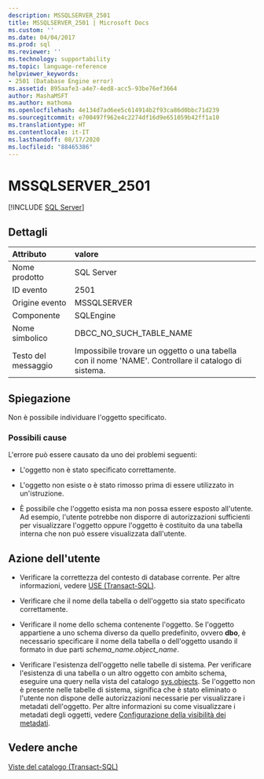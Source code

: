 ```yaml
---
description: MSSQLSERVER_2501
title: MSSQLSERVER_2501 | Microsoft Docs
ms.custom: ''
ms.date: 04/04/2017
ms.prod: sql
ms.reviewer: ''
ms.technology: supportability
ms.topic: language-reference
helpviewer_keywords:
- 2501 (Database Engine error)
ms.assetid: 895aafe3-a4e7-4ed8-acc5-93be76ef3664
author: MashaMSFT
ms.author: mathoma
ms.openlocfilehash: 4e134d7ad6ee5c614914b2f93ca86d0bbc71d239
ms.sourcegitcommit: e700497f962e4c2274df16d9e651059b42ff1a10
ms.translationtype: HT
ms.contentlocale: it-IT
ms.lasthandoff: 08/17/2020
ms.locfileid: "88465386"
---
```

# <a name="mssqlserver_2501"></a>MSSQLSERVER_2501
 [!INCLUDE [SQL Server](../../includes/applies-to-version/sqlserver.md)]
  
## <a name="details"></a>Dettagli  
  
| Attributo | valore |  
| :-------- | :---- |  
|Nome prodotto|SQL Server|  
|ID evento|2501|  
|Origine evento|MSSQLSERVER|  
|Componente|SQLEngine|  
|Nome simbolico|DBCC_NO_SUCH_TABLE_NAME|  
|Testo del messaggio|Impossibile trovare un oggetto o una tabella con il nome 'NAME'. Controllare il catalogo di sistema.|  
  
## <a name="explanation"></a>Spiegazione  
Non è possibile individuare l'oggetto specificato.  
  
### <a name="possible-causes"></a>Possibili cause  
L'errore può essere causato da uno dei problemi seguenti:  
  
-   L'oggetto non è stato specificato correttamente.  
  
-   L'oggetto non esiste o è stato rimosso prima di essere utilizzato in un'istruzione.  
  
-   È possibile che l'oggetto esista ma non possa essere esposto all'utente. Ad esempio, l'utente potrebbe non disporre di autorizzazioni sufficienti per visualizzare l'oggetto oppure l'oggetto è costituito da una tabella interna che non può essere visualizzata dall'utente.  
  
## <a name="user-action"></a>Azione dell'utente  
  
-   Verificare la correttezza del contesto di database corrente. Per altre informazioni, vedere [USE &#40;Transact-SQL&#41;](~/t-sql/language-elements/use-transact-sql.md).  
  
-   Verificare che il nome della tabella o dell'oggetto sia stato specificato correttamente.  
  
-   Verificare il nome dello schema contenente l'oggetto. Se l'oggetto appartiene a uno schema diverso da quello predefinito, ovvero **dbo**, è necessario specificare il nome della tabella o dell'oggetto usando il formato in due parti *schema_name.object_name*.  
  
-   Verificare l'esistenza dell'oggetto nelle tabelle di sistema. Per verificare l'esistenza di una tabella o un altro oggetto con ambito schema, eseguire una query nella vista del catalogo [sys.objects](~/relational-databases/system-catalog-views/sys-objects-transact-sql.md). Se l'oggetto non è presente nelle tabelle di sistema, significa che è stato eliminato o l'utente non dispone delle autorizzazioni necessarie per visualizzare i metadati dell'oggetto. Per altre informazioni su come visualizzare i metadati degli oggetti, vedere [Configurazione della visibilità dei metadati](~/relational-databases/security/metadata-visibility-configuration.md).  
  
## <a name="see-also"></a>Vedere anche  
[Viste del catalogo &#40;Transact-SQL&#41;](~/relational-databases/system-catalog-views/catalog-views-transact-sql.md)  
  
